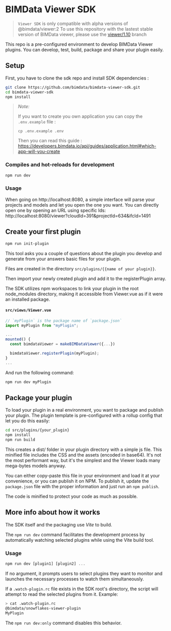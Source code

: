 # BIMData Viewer SDK

> `Viewer SDK` is only compatible with alpha versions of @bimdata/viewer:2
> To use this repository with the lastest stable version of BIMData viewer, please use the [viewer/1.10](https://github.com/bimdata/bimdata-viewer-sdk/tree/viewer/1.10) branch

This repo is a pre-configured environment to develop BIMData Viewer plugins.
You can develop, test, build, package and share your plugin easily.

## Setup

First, you have to clone the sdk repo and install SDK dependencies :

```sh
git clone https://github.com/bimdata/bimdata-viewer-sdk.git
cd bimdata-viewer-sdk
npm install
```

> _Note:_
>
> If you want to create you own application you can copy the `.env.example` file :
>
> ```
> cp .env.example .env
> ```
>
> Then you can read this guide : https://developers.bimdata.io/api/guides/application.html#which-app-will-you-create

### Compiles and hot-reloads for development

```sh
npm run dev
```

### Usage

When going on http://localhost:8080, a simple interface will parse your projects and models and let you open the one you want.
You can directly open one by opening an URL using specific Ids: http://localhost:8080/viewer?cloudId=391&projectId=634&ifcId=1491

## Create your first plugin

```sh
npm run init-plugin
```

This tool asks you a couple of questions about the plugin you develop and generate from your answers basic files for your plugin.

Files are created in the directory `src/plugins/{{name of your plugin}}`.

Then import your newly created plugin and add it to the registerPlugin array.

The SDK utilizes npm workspaces to link your plugin in the root node_modules directory, making it accessible from Viewer.vue as if it were an installed package.

#### **`src/views/Viewer.vue`**

```js
// `myPlugin` is the package name of `package.json`
import myPlugin from "myPlugin";

...
mounted() {
  const bimdataViewer = makeBIMDataViewer({...})

  bimdataViewer.registerPlugin(myPlugin);
}
...
```

And run the following command:

```sh
npm run dev myPlugin
```

## Package your plugin

To load your plugin in a real environment, you want to package and publish your plugin.
The plugin template is pre-configured with a rollup config that let you do this easily:

```bash
cd src/plugins/{your_plugin}
npm install
npm run build
```

This creates a dist/ folder in your plugin directory with a simple js file. This minified file includes the CSS and the assets (encoded in base64). It's not the most performant way, but it's the simplest and the Viewer loads many mega-bytes models anyway.

You can either copy-paste this file in your environment and load it at your convenience, or you can publish it on NPM.
To publish it, update the `package.json` file with the proper information and just run an `npm publish`.

The code is minified to protect your code as much as possible.

## More info about how it works

The SDK itself and the packaging use _Vite_ to build.

The `npm run dev` command facilitates the development process by automatically watching selected plugins while using the Vite build tool.

### Usage

```js
npm run dev [plugin1] [plugin2] ...
```

If no argument, it prompts users to select plugins they want to monitor and launches the necessary processes to watch them simultaneously.

If a `.watch-plugin.rc` file exists in the SDK root's directory, the script will attempt to read the selected plugins from it.
Example:

```sh
> cat .watch-plugin.rc
@bimdata/snowflakes-viewer-plugin
MyPlugin
```

The `npm run dev:only` command disables this behavior.
